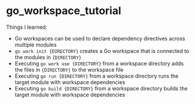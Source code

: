 # go_workspace_tutorial

Things I learned:
* Go workspaces can be used to declare dependency directives across multiple modules
* `go work init {DIRECTORY}` creates a Go workspace that is connected to the modules in `{DIRECTORY}`
* Executing `go work use {DIRECTORY}` from a workspace directory adds the files in `{DIRECTORY}` to the workspace file
* Executing `go run {DIRECTORY}` from a workspace directory runs the target module with workspace dependencies
* Executing `go build {DIRECTORY}` from a workspace directory builds the target module with workspace dependencies